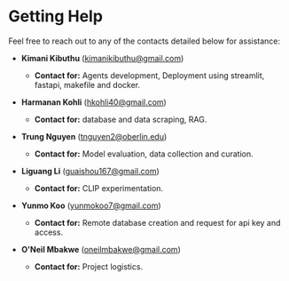 
# Getting Help

Feel free to reach out to any of the contacts detailed below for assistance:

- **Kimani Kibuthu** (kimanikibuthu@gmail.com)
  - **Contact for:** Agents development, Deployment using streamlit, fastapi, makefile and docker.

- **Harmanan Kohli** (hkohli40@gmail.com)
  - **Contact for:** database and data scraping, RAG.

- **Trung Nguyen** (tnguyen2@oberlin.edu)
  - **Contact for:** Model evaluation, data collection and curation.

- **Liguang Li** (guaishou167@gmail.com)
  - **Contact for:** CLIP experimentation.

- **Yunmo Koo** (yunmokoo7@gmail.com)
  - **Contact for:** Remote database creation and request for api key and access.

- **O'Neil Mbakwe** (oneilmbakwe@gmail.com)
  - **Contact for:** Project logistics.
